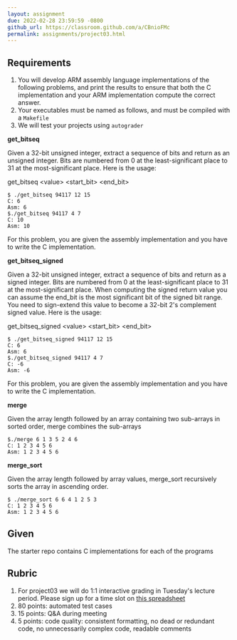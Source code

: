 ```yaml
---
layout: assignment
due: 2022-02-28 23:59:59 -0800
github_url: https://classroom.github.com/a/CBnioFMc
permalink: assignments/project03.html
---
```


## Requirements
1. You will develop ARM assembly language implementations of the following problems, and print the results to ensure that both the C implementation and your ARM implementation compute the correct answer.
1. Your executables must be named as follows, and must be compiled with a `Makefile`
1. We will test your projects using `autograder`

**get_bitseq**

Given a 32-bit unsigned integer, extract a sequence of bits and return as an unsigned integer. Bits are numbered from 0 at the least-significant place to 31 at the most-significant place. Here is the usage:


get_bitseq \<value> <start_bit> <end_bit> 
```
$ ./get_bitseq 94117 12 15 
C: 6
Asm: 6
$./get_bitseq 94117 4 7
C: 10
Asm: 10
```
For this problem, you are given the assembly implementation and you have to write the C implementation.

**get_bitseq_signed**

Given a 32-bit unsigned integer, extract a sequence of bits and return as a signed integer. Bits are numbered from 0 at the least-significant place to 31 at the most-significant place. When computing the signed return value you can assume the end_bit is the most significant bit of the signed bit range. You need to sign-extend this value to become a 32-bit 2's complement signed value. Here is the usage:

get_bitseq_signed \<value> <start_bit> <end_bit> 

```
$ ./get_bitseq_signed 94117 12 15 
C: 6
Asm: 6
$./get_bitseq_signed 94117 4 7
C: -6
Asm: -6
```
For this problem, you are given the assembly implementation and you have to write the C implementation.

**merge**

Given the array length followed by an array containing two sub-arrays in sorted order, merge combines the sub-arrays
```
$./merge 6 1 3 5 2 4 6
C: 1 2 3 4 5 6
Asm: 1 2 3 4 5 6
```

**merge_sort**

Given the array length followed by array values, merge_sort recursively sorts the array in ascending order.
```
$ ./merge_sort 6 6 4 1 2 5 3
C: 1 2 3 4 5 6
Asm: 1 2 3 4 5 6
```
## Given
The starter repo contains C implementations for each of the programs

## Rubric
1. For project03 we will do 1:1 interactive grading in Tuesday's lecture period. Please sign up for a time slot on [this spreadsheet](https://docs.google.com/spreadsheets/d/18TbY0_TbxH6alynotVuO7JsWWD7tRCXCC2haNA0n4q0/edit#gid=0)
1. 80 points: automated test cases
1. 15 points: Q&A during meeting
1. 5 points: code quality: consistent formatting, no dead or redundant code, no unnecessarily complex code, readable comments